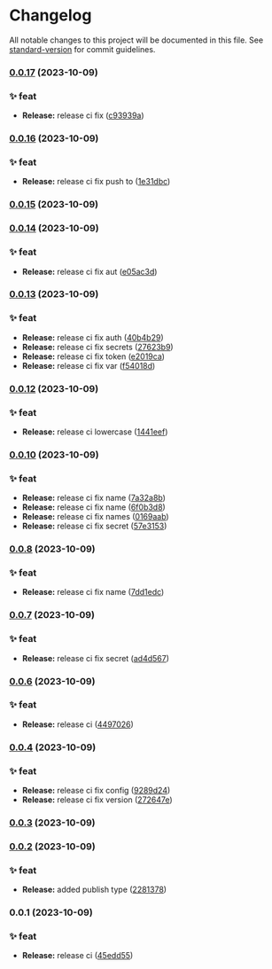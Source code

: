 # Changelog

All notable changes to this project will be documented in this file. See [standard-version](https://github.com/conventional-changelog/standard-version) for commit guidelines.

### [0.0.17](https://github.com/Younup/greenmorrow-action-release/compare/v0.0.16...v0.0.17) (2023-10-09)


### ✨ feat

* **Release:** release ci fix ([c93939a](https://github.com/Younup/greenmorrow-action-release/commitsc93939a48264d60ae84fa0a7d2ace814e6533f34))

### [0.0.16](https://github.com/Younup/greenmorrow-action-release/compare/v0.0.15...v0.0.16) (2023-10-09)


### ✨ feat

* **Release:** release ci fix push to ([1e31dbc](https://github.com/Younup/greenmorrow-action-release/commits1e31dbcb9db48f303d9558fb7d2066d190f8cb2b))

### [0.0.15](https://github.com/Younup/greenmorrow-action-release/compare/v0.0.14...v0.0.15) (2023-10-09)

### [0.0.14](https://github.com/Younup/greenmorrow-action-release/compare/v0.0.13...v0.0.14) (2023-10-09)


### ✨ feat

* **Release:** release ci fix aut ([e05ac3d](https://github.com/Younup/greenmorrow-action-release/commitse05ac3d53f72ba18f28c4224c838c0f07df49c55))

### [0.0.13](https://github.com/Younup/greenmorrow-action-release/compare/v0.0.12...v0.0.13) (2023-10-09)


### ✨ feat

* **Release:** release ci fix auth ([40b4b29](https://github.com/Younup/greenmorrow-action-release/commits40b4b295814b8e83ce39cf9d538ed46ed9ba4ab0))
* **Release:** release ci fix secrets ([27623b9](https://github.com/Younup/greenmorrow-action-release/commits27623b9522f1d0c8fbcb3fbdbaf0a970ea5cce06))
* **Release:** release ci fix token ([e2019ca](https://github.com/Younup/greenmorrow-action-release/commitse2019ca3835aeb596db5c6b4a075d6827355bb4c))
* **Release:** release ci fix var ([f54018d](https://github.com/Younup/greenmorrow-action-release/commitsf54018d9b9242384bb768e46ad48f0e8df27e4d9))

### [0.0.12](https://github.com/Younup/greenmorrow-action-release/compare/v0.0.10...v0.0.12) (2023-10-09)


### ✨ feat

* **Release:** release ci lowercase ([1441eef](https://github.com/Younup/greenmorrow-action-release/commits1441eef7f5140dac087fcb845fc64a5dde6b388d))

### [0.0.10](https://github.com/Younup/greenmorrow-action-release/compare/v0.0.8...v0.0.10) (2023-10-09)


### ✨ feat

* **Release:** release ci fix name ([7a32a8b](https://github.com/Younup/greenmorrow-action-release/commits7a32a8bb25dbcd9049db77362726717d03acb206))
* **Release:** release ci fix name ([6f0b3d8](https://github.com/Younup/greenmorrow-action-release/commits6f0b3d882aa6c22d55744af3429b0298a56d264f))
* **Release:** release ci fix names ([0169aab](https://github.com/Younup/greenmorrow-action-release/commits0169aabaabced7d5343690e0bf2b775f7dd7c33b))
* **Release:** release ci fix secret ([57e3153](https://github.com/Younup/greenmorrow-action-release/commits57e3153e404540331b8feefc9328d742c7512e6a))

### [0.0.8](https://github.com/Younup/greenmorrow-action-release/compare/v0.0.7...v0.0.8) (2023-10-09)


### ✨ feat

* **Release:** release ci fix name ([7dd1edc](https://github.com/Younup/greenmorrow-action-release/commits7dd1edc2309d5b302c67635cf46ab24e3cf23f9e))

### [0.0.7](https://github.com/Younup/greenmorrow-action-release/compare/v0.0.6...v0.0.7) (2023-10-09)


### ✨ feat

* **Release:** release ci fix secret ([ad4d567](https://github.com/Younup/greenmorrow-action-release/commitsad4d567ec927b4def8b378cb376b7fdd2946ef2a))

### [0.0.6](https://github.com/Younup/greenmorrow-action-release/compare/v0.0.4...v0.0.6) (2023-10-09)


### ✨ feat

* **Release:** release ci ([4497026](https://github.com/Younup/greenmorrow-action-release/commits449702690f9ba756573ef3df4b47444733f2037f))

### [0.0.4](https://github.com/Younup/greenmorrow-action-release/compare/v0.0.3...v0.0.4) (2023-10-09)


### ✨ feat

* **Release:** release ci fix config ([9289d24](https://github.com/Younup/greenmorrow-action-release/commits9289d2429349017a63d719e3c56c29d41ba3b9a2))
* **Release:** release ci fix version ([272647e](https://github.com/Younup/greenmorrow-action-release/commits272647e8d61b8938c249a53e22a6c12729133619))

### [0.0.3](https://github.com/Younup/greenmorrow-action-release/compare/v0.0.2...v0.0.3) (2023-10-09)

### [0.0.2](https://github.com/Younup/greenmorrow-action-release/compare/v0.0.1...v0.0.2) (2023-10-09)


### ✨ feat

* **Release:** added publish type ([2281378](https://github.com/Younup/greenmorrow-action-release/commits2281378ee13296c2f30ac41a0f036d22a2340057))

### 0.0.1 (2023-10-09)


### ✨ feat

* **Release:** release ci ([45edd55](https://github.com/Younup/greenmorrow-action-release/commits45edd55ec4edca1d69c00565db1bfdf3ddfe23e2))
